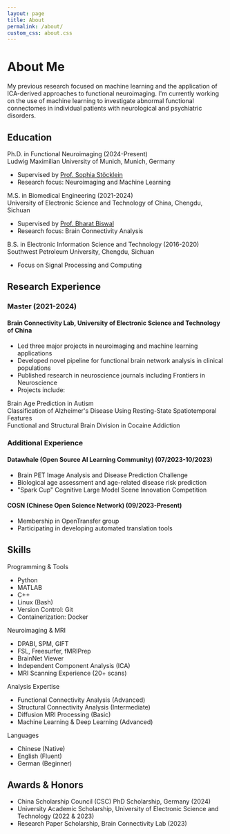 ```yaml
---
layout: page
title: About
permalink: /about/
custom_css: about.css
---
```


<h1 class="page-title">About Me</h1>

<div class="about-intro">
My previous research focused on machine learning and the application of ICA-derived approaches to functional neuroimaging. I'm currently working on the use of machine learning to investigate abnormal functional connectomes in individual patients with neurological and psychiatric disorders.
</div>

<h2 class="section-title">Education</h2>

<div class="education-item">
  <div class="education-degree">Ph.D. in Functional Neuroimaging (2024-Present)</div>
  <div class="education-institution">Ludwig Maximilian University of Munich, Munich, Germany</div>
  <div class="education-details">
    <ul>
      <li>Supervised by <a href="https://scholar.google.com.hk/citations?user=wNPXkVAAAAAJ&hl=zh-CN&oi=sra">Prof. Sophia Stöcklein</a></li>
      <li>Research focus: Neuroimaging and Machine Learning</li>
    </ul>
  </div>
</div>

<div class="education-item">
  <div class="education-degree">M.S. in Biomedical Engineering (2021-2024)</div>
  <div class="education-institution">University of Electronic Science and Technology of China, Chengdu, Sichuan</div>
  <div class="education-details">
    <ul>
      <li>Supervised by <a href="https://scholar.google.com.hk/citations?user=FJ8WWDYAAAAJ&hl=zh-CN&oi=ao">Prof. Bharat Biswal</a></li>
      <li>Research focus: Brain Connectivity Analysis</li>
    </ul>
  </div>
</div>

<div class="education-item">
  <div class="education-degree">B.S. in Electronic Information Science and Technology (2016-2020)</div>
  <div class="education-institution">Southwest Petroleum University, Chengdu, Sichuan</div>
  <div class="education-details">
    <ul>
      <li>Focus on Signal Processing and Computing</li>
    </ul>
  </div>
</div>

<h2 class="section-title">Research Experience</h2>

<h3 class="experience-title">Master (2021-2024)</h3>
<div class="experience-item">
  <h4 class="institution-title">Brain Connectivity Lab, University of Electronic Science and Technology of China</h4>
  <div class="experience-details">
    <ul>
      <li>Led three major projects in neuroimaging and machine learning applications</li>
      <li>Developed novel pipeline for functional brain network analysis in clinical populations</li>
      <li>Published research in neuroscience journals including Frontiers in Neuroscience</li>
      <li>Projects include:</li>
    </ul>
    <div class="projects-list">
      <div class="project-item">Brain Age Prediction in Autism</div>
      <div class="project-item">Classification of Alzheimer's Disease Using Resting-State Spatiotemporal Features</div>
      <div class="project-item">Functional and Structural Brain Division in Cocaine Addiction</div>
    </div>
  </div>
</div>

<h3 class="experience-title">Additional Experience</h3>
<div class="experience-item">
  <h4 class="institution-title">Datawhale (Open Source AI Learning Community) (07/2023-10/2023)</h4>
  <div class="experience-details">
    <ul>
      <li>Brain PET Image Analysis and Disease Prediction Challenge</li>
      <li>Biological age assessment and age-related disease risk prediction</li>
      <li>"Spark Cup" Cognitive Large Model Scene Innovation Competition</li>
    </ul>
  </div>
</div>

<div class="experience-item">
  <h4 class="institution-title">COSN (Chinese Open Science Network) (09/2023-Present)</h4>
  <div class="experience-details">
    <ul>
      <li>Membership in OpenTransfer group</li>
      <li>Participating in developing automated translation tools</li>
    </ul>
  </div>
</div>

<h2 class="section-title">Skills</h2>

<div class="skills-section">
  <div class="skill-category">
    <div class="skill-title">Programming & Tools</div>
    <ul class="skill-list">
      <li>Python</li>
      <li>MATLAB</li>
      <li>C++</li>
      <li>Linux (Bash)</li>
      <li>Version Control: Git</li>
      <li>Containerization: Docker</li>
    </ul>
  </div>

  <div class="skill-category">
    <div class="skill-title">Neuroimaging & MRI</div>
    <ul class="skill-list">
      <li>DPABI, SPM, GIFT</li>
      <li>FSL, Freesurfer, fMRIPrep</li>
      <li>BrainNet Viewer</li>
      <li>Independent Component Analysis (ICA)</li>
      <li>MRI Scanning Experience (20+ scans)</li>
    </ul>
  </div>

  <div class="skill-category">
    <div class="skill-title">Analysis Expertise</div>
    <ul class="skill-list">
      <li>Functional Connectivity Analysis (Advanced)</li>
      <li>Structural Connectivity Analysis (Intermediate)</li>
      <li>Diffusion MRI Processing (Basic)</li>
      <li>Machine Learning & Deep Learning (Advanced)</li>
    </ul>
  </div>

  <div class="skill-category">
    <div class="skill-title">Languages</div>
    <ul class="skill-list">
      <li>Chinese (Native)</li>
      <li>English (Fluent)</li>
      <li>German (Beginner)</li>
    </ul>
  </div>
</div>

<h2 class="section-title">Awards & Honors</h2>

<ul class="awards-list">
  <li>China Scholarship Council (CSC) PhD Scholarship, Germany (2024)</li>
  <li>University Academic Scholarship, University of Electronic Science and Technology (2022 & 2023)</li>
  <li>Research Paper Scholarship, Brain Connectivity Lab (2023)</li>
</ul>
